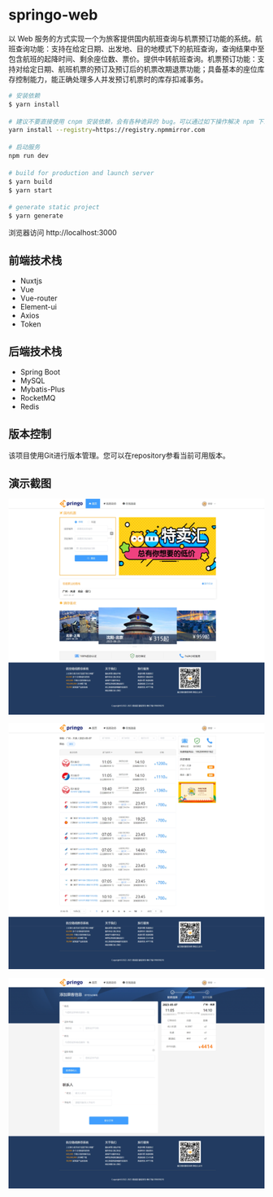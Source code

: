 # springo-web

以 Web 服务的方式实现一个为旅客提供国内航班查询与机票预订功能的系统。航班查询功能：支持在给定日期、出发地、目的地模式下的航班查询，查询结果中至包含航班的起降时间、剩余座位数、票价。提供中转航班查询。机票预订功能：支持对给定日期、航班机票的预订及预订后的机票改期退票功能；具备基本的座位库存控制能力，能正确处理多人并发预订机票时的库存扣减事务。

``` bash
# 安装依赖
$ yarn install

# 建议不要直接使用 cnpm 安装依赖，会有各种诡异的 bug。可以通过如下操作解决 npm 下载速度慢的问题
yarn install --registry=https://registry.npmmirror.com

# 启动服务
npm run dev

# build for production and launch server
$ yarn build
$ yarn start

# generate static project
$ yarn generate
```

浏览器访问 http://localhost:3000

## 前端技术栈

* Nuxtjs
* Vue
* Vue-router
* Element-ui
* Axios
* Token

## 后端技术栈

* Spring Boot
* MySQL
* Mybatis-Plus
* RocketMQ
* Redis

## 版本控制

该项目使用Git进行版本管理。您可以在repository参看当前可用版本。

## 演示截图

![首页](https://raw.githubusercontent.com/FuerHeart/springo-web/master/assets/images/首页.png)

![航班列表](https://raw.githubusercontent.com/FuerHeart/springo-web/master/assets/images/航班列表.png)

![添加乘机人](https://raw.githubusercontent.com/FuerHeart/springo-web/master/assets/images/添加乘机人.png)
